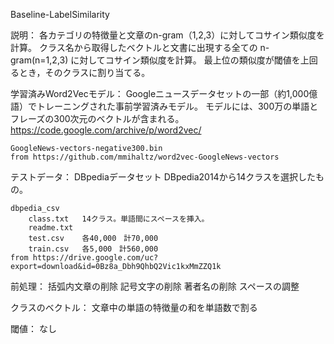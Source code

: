 Baseline-LabelSimilarity

説明：
    各カテゴリの特徴量と文章のn-gram（1,2,3）に対してコサイン類似度を計算。
    クラス名から取得したベクトルと文書に出現する全ての n-gram(n=1,2,3) に対してコサイン類似度を計算。
    最上位の類似度が閾値を上回るとき，そのクラスに割り当てる。

学習済みWord2Vecモデル：
    Googleニュースデータセットの一部（約1,000億語）でトレーニングされた事前学習済みモデル。
    モデルには、300万の単語とフレーズの300次元のベクトルが含まれる。
    https://code.google.com/archive/p/word2vec/

    GoogleNews-vectors-negative300.bin
    from https://github.com/mmihaltz/word2vec-GoogleNews-vectors

テストデータ：
    DBpediaデータセット
    DBpedia2014から14クラスを選択したもの。

    dbpedia_csv
        class.txt   14クラス。単語間にスペースを挿入。
        readme.txt
        test.csv    各40,000　計70,000
        train.csv   各5,000　計560,000
    from https://drive.google.com/uc?export=download&id=0Bz8a_Dbh9QhbQ2Vic1kxMmZZQ1k
    
前処理：
    括弧内文章の削除
    記号文字の削除
    著者名の削除
    スペースの調整

クラスのベクトル：
    文章中の単語の特徴量の和を単語数で割る

閾値：
    なし